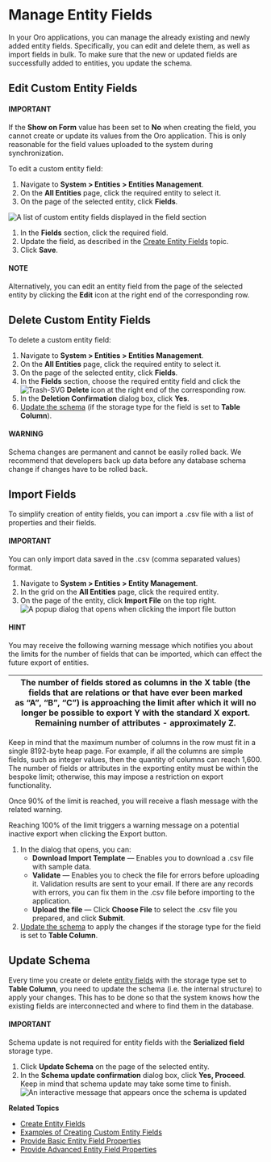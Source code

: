 <a id="admin-guide-manage-entity-fields"></a>

# Manage Entity Fields

In your Oro applications, you can manage the already existing and newly added entity fields. Specifically, you can edit and delete them, as well as import fields in bulk. To make sure that the new or updated fields are successfully added to entities, you update the schema.

## Edit Custom Entity Fields

#### IMPORTANT
If the **Show on Form** value has been set to **No** when creating the field, you cannot create or update its values from the Oro application. This is only reasonable for the field values uploaded to the system during synchronization.

To edit a custom entity field:

1. Navigate to **System > Entities > Entities Management**.
2. On the **All Entities** page, click the required entity to select it.
3. On the page of the selected entity, click **Fields**.

![A list of custom entity fields displayed in the field section](user/img/system/entity_management/opportunity_entity_fields.png)
1. In the **Fields** section, click the required field.
2. Update the field, as described in the [Create Entity Fields](entity-fields/index.md#admin-guide-create-entity-fields) topic.
3. Click **Save**.

#### NOTE
Alternatively, you can edit an entity field from the page of the selected entity by clicking the <i class="fa fa-edit fa-lg" aria-hidden="true"></i> **Edit** icon at the right end of the corresponding row.

## Delete Custom Entity Fields

To delete a custom entity field:

1. Navigate to **System > Entities > Entities Management**.
2. On the **All Entities** page, click the required entity to select it.
3. On the page of the selected entity, click **Fields**.
4. In the  **Fields** section, choose the required entity field and click the ![Trash-SVG](_themes/sphinx_rtd_theme/static/svg-icons/trash.svg) **Delete** icon at the right end of the corresponding row.
5. In the **Deletion Confirmation** dialog box, click **Yes**.
6. [Update the schema](#admin-guide-update-schema) (if the storage type for the field is set to **Table Column**).

#### WARNING
Schema changes are permanent and cannot be easily rolled back. We recommend that developers back up data before any database schema change if changes have to be rolled back.

<a id="admin-guide-import-entity-fields"></a>

## Import Fields

To simplify creation of entity fields, you can import a .csv file with a list of properties and their fields.

#### IMPORTANT
You can only import data saved in the .csv (comma separated values) format.

1. Navigate to **System > Entities > Entity Management**.
2. In the grid on the **All Entities** page, click the required entity.
3. On the page of the entity, click **Import File** on the top right.
   ![A popup dialog that opens when clicking the import file button](user/img/system/entity_management/entity_import_dialog.png)

#### HINT
You may receive the following warning message which notifies you about the limits for the number of fields that can be imported, which can effect the future export of entities.

| The number of fields stored as columns in the X table (the fields that are relations or that have ever been marked<br/>as “A”, “B”, “C”) is approaching the limit after which it will no longer be possible to export Y with the standard X export.<br/>Remaining number of attributes - approximately Z.   |
|-------------------------------------------------------------------------------------------------------------------------------------------------------------------------------------------------------------------------------------------------------------------------------------------------------------|

Keep in mind that the maximum number of columns in the row must fit in a single 8192-byte heap page. For example, if all the columns are simple fields, such as integer values, then the quantity of columns can reach 1,600. The number of fields or attributes in the exporting entity must be within the bespoke limit; otherwise, this may impose a restriction on export functionality.

Once 90% of the limit is reached, you will receive a flash message with the related warning.

Reaching 100% of the limit triggers a warning message on a potential inactive export when clicking the Export button.

1. In the dialog that opens, you can:
   * **Download Import Template** — Enables you to download a .csv file with sample data.
   * **Validate** — Enables you to check the file for errors before uploading it. Validation results are sent to your email. If there are any records with errors, you can fix them in the .csv file before importing to the application.
   * **Upload the file** — Click **Choose File** to select the .csv file you prepared, and click **Submit**.
2. [Update the schema](#admin-guide-update-schema) to apply the changes if the storage type for the field is set to **Table Column**.

<a id="admin-guide-update-schema"></a>

<a id="schema-update"></a>

## Update Schema

Every time you create or delete [entity fields](entity-fields/index.md#doc-entity-fields) with the storage type set to **Table Column**, you need to update the schema (i.e. the internal structure) to apply your changes. This has to be done so that the system knows how the existing fields are interconnected and where to find them in the database.

#### IMPORTANT
Schema update is not required for entity fields with the **Serialized field** storage type.

1. Click **Update Schema** on the page of the selected entity.
2. In the **Schema update confirmation** dialog box, click **Yes, Proceed**. Keep in mind that schema update may take some time to finish.
   ![An interactive message that appears once the schema is updated](user/img/system/entity_management/update_schema.png)

**Related Topics**

* [Create Entity Fields](entity-fields/index.md#admin-guide-create-entity-fields)
* [Examples of Creating Custom Entity Fields](entity-fields/create-entity-field-example.md#admin-guide-create-entity-fields-example)
* [Provide Basic Entity Field Properties](entity-fields/entity-fields-basic-properties.md#admin-guide-create-entity-fields-basic)
* [Provide Advanced Entity Field Properties](entity-fields/entity-fields-advanced-properties.md#admin-guide-create-entity-fields-advanced)

<!-- fa-bars = fa-navicon -->
<!-- Ic Tiles is used as Set As Default in saved views, and as tiles in display layout options -->
<!-- IcPencil refers to Rename in Commerce and Inline Editing in CRM -->
<!-- Check mark in the square. -->
<!-- SortDesc is also used as drop-down arrow -->
<!-- A -->
<!-- B -->
<!-- C -->
<!-- D -->
<!-- E -->
<!-- F -->
<!-- G -->
<!-- H -->
<!-- I -->
<!-- L -->
<!-- M -->
<!-- P -->
<!-- R -->
<!-- S -->
<!-- T -->
<!-- U -->
<!-- Z -->

